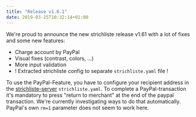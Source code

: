 ```yaml
---
title: "Release v1.6.1"
date: 2019-03-25T10:32:14+01:00
---
```


We're proud to announce the new strichliste release v1.61 with a lot of fixes and some new features:

* Charge account by PayPal
* Visual fixes (contrast, colors, ...)
* More input validation
* ! Extracted strichliste config to separate `strichliste.yaml` file !

To use the PayPal-Feature, you have to configure your recipient address in the [strichliste-server](https://github.com/strichliste/strichliste-backend/blob/master/docs/Config.md) `strichliste.yaml`.
To complete a PayPal-transaction it's mandatory to press "return to merchant" at the end of the paypal transaction. We're currently investigating ways to do that automatically. PayPal's own `rm=1` parameter does not seem to work here.


 